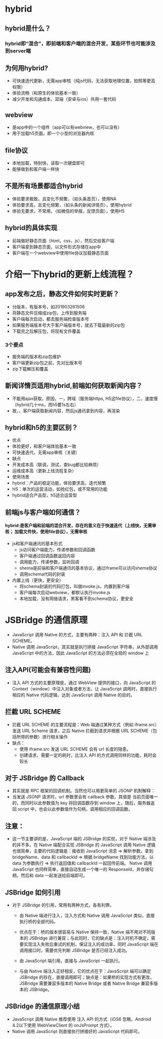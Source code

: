# hybrid
## hybrid是什么？
### hybrid即“混合”，即前端和客户端的混合开发，某些环节也可能涉及到server端
## 为何用hybrid?
  - 可快速迭代更新，无需app审核（纯js代码，无法获取地理位置，拍照等更高权限）
  - 体验流畅（和原生的体验基本一致）
  - 减少开发和沟通成本，双端（安卓与ios）共用一套代码
## webview
  - 是app中的一个组件（app可以有webview，也可以没有）
  - 用于加载h5页面，即一个小型的浏览器内核
## file协议
  - 本地加载，特别快，读取一次硬盘即可
  - 能够做到和客户端一样快
## 不是所有场景都适合hybrid
  - 体验要求极致，且变化不频繁，（如头条首页），使用NA
  - 体验要求高，且变化频繁，（如头条的新闻详情页），使用hybrid
  - 体验无要求，不常用，（如微信的举报，反馈页面），使用H5
## hybrid的具体实现
  - 前端做好静态页面（html，css，js），然后交给客户端
  - 客户端拿到静态页面，以文件形式存储在app中
  - 客户端在一个webview中使用file协议加载静态页面
# 介绍一下hybrid的更新上线流程？
## app发布之后，静态文件如何实时更新？
  - 分版本，有版本号，如201903261506
  - 将静态文件压缩成zip包，上传到服务端
  - 客户端每次启动，都去服务端检查版本号
  - 如果服务端版本号大于客户端版本号，就去下载最新的zip包
  - 下载完之后解压包，将现有文件覆盖
### 3个要点
  - 服务端的版本和zip包维护
  - 客户端更新zip包之前，先对比版本号
  - zip下载解压和覆盖
## 新闻详情页适用hybrid,前端如何获取新闻内容？
  - 不能用ajax获取，原因，一，跨域（服务端https, H5这file协议），二，速度慢（hybrid几十ms，而h5要1s左右）
  - 故，，客户端获取新闻内容，然后js通讯拿到内容，再渲染
## hybrid和h5的主要区别？
  - 优点
  - 体验更好，和客户端体验基本一致
  - 可快速迭代，无需app审核（关键）
  - 缺点
  - 开发成本高（联调，测试，查bug都比较麻烦）
  - 运维成本高（更新上线流程复杂）
  - 使用场景
  - hybrid：产品的稳定功能，体验要求高，迭代频繁
  - H5：单次的运营活动，如抢红包，或不常用的功能
  - hybrid适合产品型，h5适合运营型
## 前端js与客户端如何通信？

#### hybrid:是客户端和前端的混合开发，存在的意义在于快速迭代（上线快，无需审核； 加载文件快，使用file协议），无需审核

- js和客户端通讯的基本形式
  - js访问客户端能力，传递参数和回调函数
  - 客户端通过回调函数返回内容
  - 调用能力，传递参数，监听回调
  - shema是前端和客户端通讯的基本协议，通过iframe可以访问shema协议
  - 调用schema代码的封装
- 内置上线（更快，更安全）
  - 将schema封装的代码打包，叫做invoke.js，内置到客户端
  - 客户端每次启动webview，都默认执行invoke.js
  - 本地加载，没有网络请求，黑客看不到schema协议，更安全
  
# JSBridge 的通信原理
  - JavaScript 调用 Native 的方式，主要有两种：注入 API 和 拦截 URL SCHEME。
  - Native 调用 JavaScript，其实就是执行拼接 JavaScript 字符串，从外部调用 JavaScript 中的方法，因此 JavaScript 的方法必须在全局的 window 上
## 注入API(可能会有兼容性问题)
  - 注入 API 方式的主要原理是，通过 WebView 提供的接口，向 JavaScript 的 Context（window）中注入对象或者方法，让 JavaScript 调用时，直接执行相应的 Native 代码逻辑，达到 JavaScript 调用 Native 的目的。
## 拦截 URL SCHEME
  - 拦截 URL SCHEME 的主要流程是：Web 端通过某种方式（例如 iframe.src）发送 URL Scheme 请求，之后 Native 拦截到请求并根据 URL SCHEME（包括所带的参数）进行相关操作
  - 缺点：
    - 使用 iframe.src 发送 URL SCHEME 会有 url 长度的隐患。
    - 创建请求，需要一定的耗时，比注入 API 的方式调用同样的功能，耗时会较长
## 对于 JSBridge 的 Callback
  - 其实就是 RPC 框架的回调机制。当然也可以用更简单的 JSONP 机制解释：
  - 当发送 JSONP 请求时，url 参数里会有 callback 参数，其值是 当前页面唯一 的，而同时以此参数值为 key 将回调函数存到 window 上，随后，服务器返回 script 中，也会以此参数值作为句柄，调用相应的回调函数。

## 注意：
  - 这一节主要讲的是，JavaScript 端的 JSBridge 的实现，对于 Native 端涉及的并不多。在 Native 端配合实现 JSBridge 的 JavaScript 调用 Native 逻辑也很简单，主要的代码逻辑是：接收到 JavaScript 消息 => 解析参数，拿到 bridgeName、data 和 callbackId => 根据 bridgeName 找到功能方法，以 data 为参数执行 => 执行返回值和 callbackId 一起回传前端。 Native 调用 JavaScript 也同样简单，直接自动生成一个唯一的 ResponseId，并存储句柄，然后和 data 一起发送给前端即可。
## JSBridge 如何引用
   - 对于 JSBridge 的引用，常用有两种方式，各有利弊。
     - 由 Native 端进行注入，注入方式和 Native 调用 JavaScript 类似，直接执行桥的全部代码。
     - 优点在于：桥的版本很容易与 Native 保持一致，Native 端不用对不同版本的 JSBridge 进行兼容；与此同时，它的缺点是：注入时机不确定，需要实现注入失败后重试的机制，保证注入的成功率，同时 JavaScript 端在调用接口时，需要优先判断 JSBridge 是否已经注入成功。

     - 由 JavaScript 端引用，直接与 JavaScript 一起执行。
     - 与由 Native 端注入正好相反，它的优点在于：JavaScript 端可以确定 JSBridge 的存在，直接调用即可；缺点是：如果桥的实现方式有更改，JSBridge 需要兼容多版本的 Native Bridge 或者 Native Bridge 兼容多版本的 JSBridge。
## JSBridge 的通信原理小结
  - JavaScript 调用 Native 推荐使用 注入 API 的方式（iOS6 忽略，Android 4.2以下使用 WebViewClient 的 onJsPrompt 方式）。
  - Native 调用 JavaScript 则直接执行拼接好的 JavaScript 代码即可。

